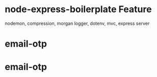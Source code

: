 # node-express-boilerplate Feature
nodemon, 
compression,
morgan logger,
dotenv,
mvc,
express server
# email-otp
# email-otp
